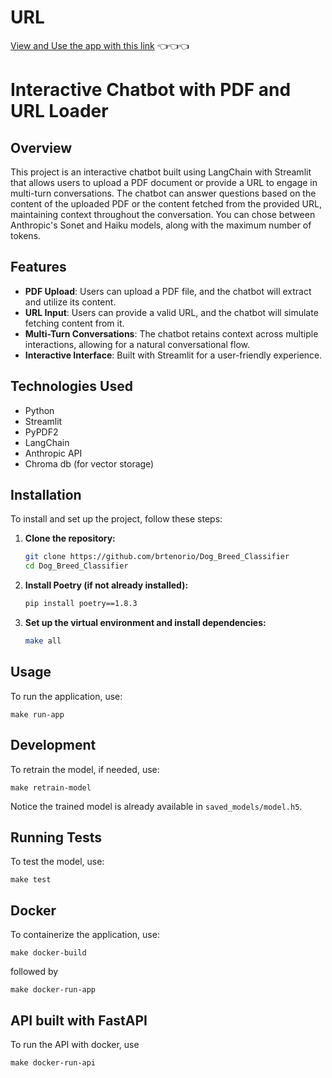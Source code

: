 # URL
[View and Use the app with this link](https://chatrag-production.up.railway.app/)   👈👈👈


# Interactive Chatbot with PDF and URL Loader

## Overview
This project is an interactive chatbot built using LangChain with Streamlit that allows users to upload a PDF document or provide a URL to engage in multi-turn conversations. The chatbot can answer questions based on the content of the uploaded PDF or the content fetched from the provided URL, maintaining context throughout the conversation. You can chose between Anthropic's Sonet and Haiku models, along with the maximum number of tokens.

## Features
- **PDF Upload**: Users can upload a PDF file, and the chatbot will extract and utilize its content.
- **URL Input**: Users can provide a valid URL, and the chatbot will simulate fetching content from it.
- **Multi-Turn Conversations**: The chatbot retains context across multiple interactions, allowing for a natural conversational flow.
- **Interactive Interface**: Built with Streamlit for a user-friendly experience.

## Technologies Used
- Python
- Streamlit
- PyPDF2
- LangChain
- Anthropic API
- Chroma db (for vector storage)

## Installation
To install and set up the project, follow these steps:

1. **Clone the repository:**
    ```sh
    git clone https://github.com/brtenorio/Dog_Breed_Classifier
    cd Dog_Breed_Classifier
    ```

2. **Install Poetry (if not already installed):**
    ```sh
    pip install poetry==1.8.3 
    ```

3. **Set up the virtual environment and install dependencies:**
    ```sh
    make all
    ```

## Usage

To run the application, use:

    make run-app

## Development

To retrain the model, if needed, use:

    make retrain-model

Notice the trained model is already available in `saved_models/model.h5`. 

## Running Tests

To test the model, use:

    make test

## Docker

To containerize the application, use:

    make docker-build

followed by
    
    make docker-run-app

## API built with FastAPI

To run the API with docker, use

    make docker-run-api

